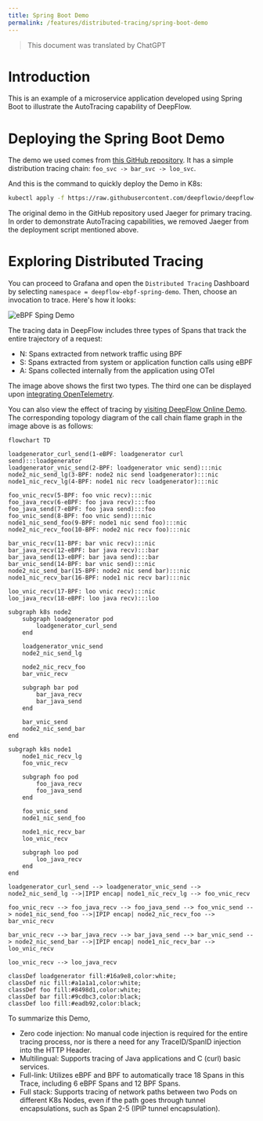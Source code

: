 ```yaml
---
title: Spring Boot Demo
permalink: /features/distributed-tracing/spring-boot-demo
---
```


> This document was translated by ChatGPT

# Introduction

This is an example of a microservice application developed using Spring Boot to illustrate the AutoTracing capability of DeepFlow.

# Deploying the Spring Boot Demo

The demo we used comes from [this GitHub repository](https://github.com/chanjarster/spring-boot-istio-jaeger-demo).
It has a simple distribution tracing chain: `foo_svc -> bar_svc -> loo_svc`.

And this is the command to quickly deploy the Demo in K8s:

```bash
kubectl apply -f https://raw.githubusercontent.com/deepflowio/deepflow-demo/main/DeepFlow-EBPF-Sping-Demo/deepflow-ebpf-spring-demo.yaml
```

The original demo in the GitHub repository used Jaeger for primary tracing. In order to demonstrate AutoTracing capabilities, we removed Jaeger from the deployment script mentioned above.

# Exploring Distributed Tracing

You can proceed to Grafana and open the `Distributed Tracing` Dashboard by selecting `namespace = deepflow-ebpf-spring-demo`. Then, choose an invocation to trace. Here's how it looks:

![eBPF Sping Demo](https://yunshan-guangzhou.oss-cn-beijing.aliyuncs.com/pub/pic/20220823630441420077b.png)

The tracing data in DeepFlow includes three types of Spans that track the entire trajectory of a request:

- N: Spans extracted from network traffic using BPF
- S: Spans extracted from system or application function calls using eBPF
- A: Spans collected internally from the application using OTel

The image above shows the first two types. The third one can be displayed upon [integrating OpenTelemetry](../../integration/input/tracing/opentelemetry/).

You can also view the effect of tracing by [visiting DeepFlow Online Demo](https://ce-demo.deepflow.yunshan.net/d/Distributed_Tracing/distributed-tracing?var-namespace=deepflow-ebpf-spring-demo&from=deepflow-doc).
The corresponding topology diagram of the call chain flame graph in the image above is as follows:

```mermaid
flowchart TD

loadgenerator_curl_send(1-eBPF: loadgenerator curl send):::loadgenerator
loadgenerator_vnic_send(2-BPF: loadgenerator vnic send):::nic
node2_nic_send_lg(3-BPF: node2 nic send loadgenerator):::nic
node1_nic_recv_lg(4-BPF: node1 nic recv loadgenerator):::nic

foo_vnic_recv(5-BPF: foo vnic recv):::nic
foo_java_recv(6-eBPF: foo java recv):::foo
foo_java_send(7-eBPF: foo java send):::foo
foo_vnic_send(8-BPF: foo vnic send):::nic
node1_nic_send_foo(9-BPF: node1 nic send foo):::nic
node2_nic_recv_foo(10-BPF: node2 nic recv foo):::nic

bar_vnic_recv(11-BPF: bar vnic recv):::nic
bar_java_recv(12-eBPF: bar java recv):::bar
bar_java_send(13-eBPF: bar java send):::bar
bar_vnic_send(14-BPF: bar vnic send):::nic
node2_nic_send_bar(15-BPF: node2 nic send bar):::nic
node1_nic_recv_bar(16-BPF: node1 nic recv bar):::nic

loo_vnic_recv(17-BPF: loo vnic recv):::nic
loo_java_recv(18-eBPF: loo java recv):::loo

subgraph k8s node2
    subgraph loadgenerator pod
        loadgenerator_curl_send
    end

    loadgenerator_vnic_send
    node2_nic_send_lg

    node2_nic_recv_foo
    bar_vnic_recv

    subgraph bar pod
        bar_java_recv
        bar_java_send
    end

    bar_vnic_send
    node2_nic_send_bar
end

subgraph k8s node1
    node1_nic_recv_lg
    foo_vnic_recv

    subgraph foo pod
        foo_java_recv
        foo_java_send
    end

    foo_vnic_send
    node1_nic_send_foo

    node1_nic_recv_bar
    loo_vnic_recv

    subgraph loo pod
        loo_java_recv
    end
end

loadgenerator_curl_send --> loadgenerator_vnic_send --> node2_nic_send_lg -->|IPIP encap| node1_nic_recv_lg --> foo_vnic_recv

foo_vnic_recv --> foo_java_recv --> foo_java_send --> foo_vnic_send --> node1_nic_send_foo -->|IPIP encap| node2_nic_recv_foo --> bar_vnic_recv

bar_vnic_recv --> bar_java_recv --> bar_java_send --> bar_vnic_send --> node2_nic_send_bar -->|IPIP encap| node1_nic_recv_bar --> loo_vnic_recv

loo_vnic_recv --> loo_java_recv

classDef loadgenerator fill:#16a9e8,color:white;
classDef nic fill:#a1a1a1,color:white;
classDef foo fill:#8498d1,color:white;
classDef bar fill:#9cdbc3,color:black;
classDef loo fill:#eadb92,color:black;
```

To summarize this Demo,

- Zero code injection: No manual code injection is required for the entire tracing process, nor is there a need for any TraceID/SpanID injection into the HTTP Header.
- Multilingual: Supports tracing of Java applications and C (curl) basic services.
- Full-link: Utilizes eBPF and BPF to automatically trace 18 Spans in this Trace, including 6 eBPF Spans and 12 BPF Spans.
- Full stack: Supports tracing of network paths between two Pods on different K8s Nodes, even if the path goes through tunnel encapsulations, such as Span 2-5 (IPIP tunnel encapsulation).
